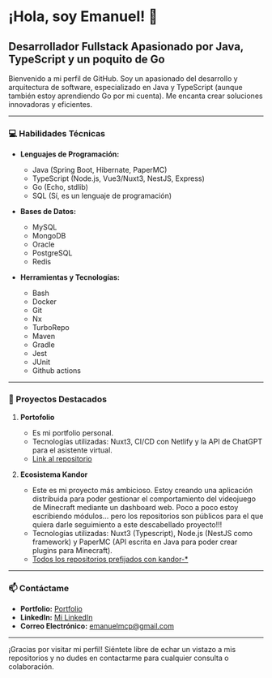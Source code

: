 # ¡Hola, soy Emanuel! 👋

## Desarrollador Fullstack Apasionado por Java, TypeScript y un poquito de Go

Bienvenido a mi perfil de GitHub. Soy un apasionado del desarrollo y arquitectura de software, especializado en Java y TypeScript (aunque también estoy aprendiendo Go por mi cuenta). Me encanta crear soluciones innovadoras y eficientes.

---

### 💻 Habilidades Técnicas

- **Lenguajes de Programación:** 
  - Java (Spring Boot, Hibernate, PaperMC)
  - TypeScript (Node.js, Vue3/Nuxt3, NestJS, Express)
  - Go (Echo, stdlib)
  - SQL (Sí, es un lenguaje de programación)

- **Bases de Datos:** 
  - MySQL
  - MongoDB
  - Oracle
  - PostgreSQL
  - Redis

- **Herramientas y Tecnologías:**
  - Bash
  - Docker
  - Git
  - Nx
  - TurboRepo
  - Maven
  - Gradle
  - Jest
  - JUnit
  - Github actions

---

### 🌟 Proyectos Destacados

1. **Portofolio**
   - Es mi portfolio personal.
   - Tecnologías utilizadas: Nuxt3, CI/CD con Netlify y la API de ChatGPT para el asistente virtual.
   - [Link al repositorio](https://github.com/emanuelmcp/portfolio)

2. **Ecosistema Kandor**
   - Este es mi proyecto más ambicioso. Estoy creando una aplicación distribuida para poder gestionar el comportamiento del videojuego de Minecraft mediante un dashboard web. Poco a poco estoy escribiendo módulos... pero los repositorios son públicos para el que quiera darle seguimiento a este descabellado proyecto!!!
   - Tecnologías utilizadas: Nuxt3 (Typescript), Node.js (NestJS como framework) y PaperMC (API escrita en Java para poder crear plugins para Minecraft).
   - [Todos los repositorios prefijados con kandor-*](https://github.com/emanuelmcp?tab=repositories)

---

### 📫 Contáctame
- **Portfolio:** [Portfolio](https://emanuelcarrero.es)
- **LinkedIn:** [Mi LinkedIn](https://www.linkedin.com/in/emanuel-carrero/)
- **Correo Electrónico:** [emanuelmcp@gmail.com](mailto:emanuelmcp@gmail.com)

---

¡Gracias por visitar mi perfil! Siéntete libre de echar un vistazo a mis repositorios y no dudes en contactarme para cualquier consulta o colaboración.

